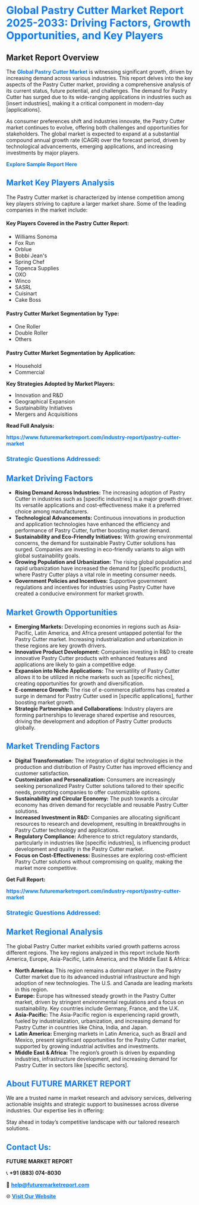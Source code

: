 <h1 style="color: #007BFF;">Global Pastry Cutter Market Report 2025-2033: Driving Factors, Growth Opportunities, and Key Players</h1>

<section id="overview">
<h2>Market Report Overview</h2>
<p>The <a href="https://www.futuremarketreport.com/industry-report/pastry-cutter-market" style="color: #007BFF; text-decoration: none;"><strong>Global Pastry Cutter Market</strong></a> is witnessing significant growth, driven by increasing demand across various industries. This report delves into the key aspects of the Pastry Cutter market, providing a comprehensive analysis of its current status, future potential, and challenges. The demand for Pastry Cutter has surged due to its wide-ranging applications in industries such as [insert industries], making it a critical component in modern-day [applications].</p>
<p>As consumer preferences shift and industries innovate, the Pastry Cutter market continues to evolve, offering both challenges and opportunities for stakeholders. The global market is expected to expand at a substantial compound annual growth rate (CAGR) over the forecast period, driven by technological advancements, emerging applications, and increasing investments by major players.</p>
</section>

<section id="overview">
<p><a href="https://www.futuremarketreport.com/request-sample/reportId=89196" style="color: #007BFF; text-decoration: none;"><strong>Explore Sample Report Here</strong></a></p>
</section>

<section id="key-players">
<h2 style="color: #007BFF;">Market Key Players Analysis</h2>
<p>The Pastry Cutter market is characterized by intense competition among key players striving to capture a larger market share. Some of the leading companies in the market include:</p>
<h4>Key Players Covered in the Pastry Cutter Report:</h4>
<ul><li>Williams Sonoma</li><li>Fox Run</li><li>Orblue</li><li>Bobbi Jean&#039;s</li><li>Spring Chef</li><li>Topenca Supplies</li><li>OXO</li><li>Winco</li><li>SASRL</li><li>Cuisinart</li><li>Cake Boss</li></ul>
<h4>Pastry Cutter Market Segmentation by Type:</h4>
<ul><li>One Roller</li><li>Double Roller</li><li>Others</li></ul>

<h4>Pastry Cutter Market Segmentation by Application:</h4>
<ul><li>Household</li><li>Commercial</li></ul>
<p><strong>Key Strategies Adopted by Market Players:</strong></p>
<ul>
<li>Innovation and R&D</li>
<li>Geographical Expansion</li>
<li>Sustainability Initiatives</li>
<li>Mergers and Acquisitions</li>
</ul>
</section>

<section>
<p><strong>Read Full Analysis: </strong></p><a href="https://www.futuremarketreport.com/industry-report/pastry-cutter-market" style="color: #007BFF; text-decoration: none;"><strong>https://www.futuremarketreport.com/industry-report/pastry-cutter-market</strong></a>
<h3 style="color: #007BFF;">Strategic Questions Addressed:</h3>
</section>

<section id="driving-factors">
<h2 style="color: #007BFF;">Market Driving Factors</h2>
<ul>
<li><strong>Rising Demand Across Industries:</strong> The increasing adoption of Pastry Cutter in industries such as [specific industries] is a major growth driver. Its versatile applications and cost-effectiveness make it a preferred choice among manufacturers.</li>
<li><strong>Technological Advancements:</strong> Continuous innovations in production and application technologies have enhanced the efficiency and performance of Pastry Cutter, further boosting market demand.</li>
<li><strong>Sustainability and Eco-Friendly Initiatives:</strong> With growing environmental concerns, the demand for sustainable Pastry Cutter solutions has surged. Companies are investing in eco-friendly variants to align with global sustainability goals.</li>
<li><strong>Growing Population and Urbanization:</strong> The rising global population and rapid urbanization have increased the demand for [specific products], where Pastry Cutter plays a vital role in meeting consumer needs.</li>
<li><strong>Government Policies and Incentives:</strong> Supportive government regulations and incentives for industries using Pastry Cutter have created a conducive environment for market growth.</li>
</ul>
</section>

<section id="growth-opportunities">
<h2 style="color: #007BFF;">Market Growth Opportunities</h2>
<ul>
<li><strong>Emerging Markets:</strong> Developing economies in regions such as Asia-Pacific, Latin America, and Africa present untapped potential for the Pastry Cutter market. Increasing industrialization and urbanization in these regions are key growth drivers.</li>
<li><strong>Innovative Product Development:</strong> Companies investing in R&D to create innovative Pastry Cutter products with enhanced features and applications are likely to gain a competitive edge.</li>
<li><strong>Expansion into Niche Applications:</strong> The versatility of Pastry Cutter allows it to be utilized in niche markets such as [specific niches], creating opportunities for growth and diversification.</li>
<li><strong>E-commerce Growth:</strong> The rise of e-commerce platforms has created a surge in demand for Pastry Cutter used in [specific applications], further boosting market growth.</li>
<li><strong>Strategic Partnerships and Collaborations:</strong> Industry players are forming partnerships to leverage shared expertise and resources, driving the development and adoption of Pastry Cutter products globally.</li>
</ul>
</section>

<section id="trending-factors">
<h2 style="color: #007BFF;">Market Trending Factors</h2>
<ul>
<li><strong>Digital Transformation:</strong> The integration of digital technologies in the production and distribution of Pastry Cutter has improved efficiency and customer satisfaction.</li>
<li><strong>Customization and Personalization:</strong> Consumers are increasingly seeking personalized Pastry Cutter solutions tailored to their specific needs, prompting companies to offer customizable options.</li>
<li><strong>Sustainability and Circular Economy:</strong> The push towards a circular economy has driven demand for recyclable and reusable Pastry Cutter solutions.</li>
<li><strong>Increased Investment in R&D:</strong> Companies are allocating significant resources to research and development, resulting in breakthroughs in Pastry Cutter technology and applications.</li>
<li><strong>Regulatory Compliance:</strong> Adherence to strict regulatory standards, particularly in industries like [specific industries], is influencing product development and quality in the Pastry Cutter market.</li>
<li><strong>Focus on Cost-Effectiveness:</strong> Businesses are exploring cost-efficient Pastry Cutter solutions without compromising on quality, making the market more competitive.</li>
</ul>
</section>

<section>
<p><strong>Get Full Report: </strong></p><a href="https://www.futuremarketreport.com/industry-report/pastry-cutter-market" style="color: #007BFF; text-decoration: none;"><strong>https://www.futuremarketreport.com/industry-report/pastry-cutter-market</strong></a>
<h3 style="color: #007BFF;">Strategic Questions Addressed:</h3>
</section>


<section id="regional-analysis">
<h2 style="color: #007BFF;">Market Regional Analysis</h2>
<p>The global Pastry Cutter market exhibits varied growth patterns across different regions. The key regions analyzed in this report include North America, Europe, Asia-Pacific, Latin America, and the Middle East & Africa:</p>
<ul>
<li><strong>North America:</strong> This region remains a dominant player in the Pastry Cutter market due to its advanced industrial infrastructure and high adoption of new technologies. The U.S. and Canada are leading markets in this region.</li>
<li><strong>Europe:</strong> Europe has witnessed steady growth in the Pastry Cutter market, driven by stringent environmental regulations and a focus on sustainability. Key countries include Germany, France, and the U.K.</li>
<li><strong>Asia-Pacific:</strong> The Asia-Pacific region is experiencing rapid growth, fueled by industrialization, urbanization, and increasing demand for Pastry Cutter in countries like China, India, and Japan.</li>
<li><strong>Latin America:</strong> Emerging markets in Latin America, such as Brazil and Mexico, present significant opportunities for the Pastry Cutter market, supported by growing industrial activities and investments.</li>
<li><strong>Middle East & Africa:</strong> The region’s growth is driven by expanding industries, infrastructure development, and increasing demand for Pastry Cutter in sectors like [specific sectors].</li>
</ul>
</section>

<footer>
<h2 style="color: #007BFF;">About FUTURE MARKET REPORT</h2>
<p>We are a trusted name in market research and advisory services, delivering actionable insights and strategic support to businesses across diverse industries. Our expertise lies in offering:</p>

<p>Stay ahead in today’s competitive landscape with our tailored research solutions.</p>

<h2 style="color: #007BFF;">Contact Us:</h2>
<p><strong>FUTURE MARKET REPORT</strong></p>
<p>📞 <strong>+91 (883) 074-8030</strong></p>
<p>📧 <strong><a href="mailto:help@futuremarketreport.com" style="color: #007BFF;">help@futuremarketreport.com</a></strong></p>
<p>🌐 <strong><a href="https://www.futuremarketreport.com/" style="color: #007BFF;">Visit Our Website</a></strong></p>
</footer>